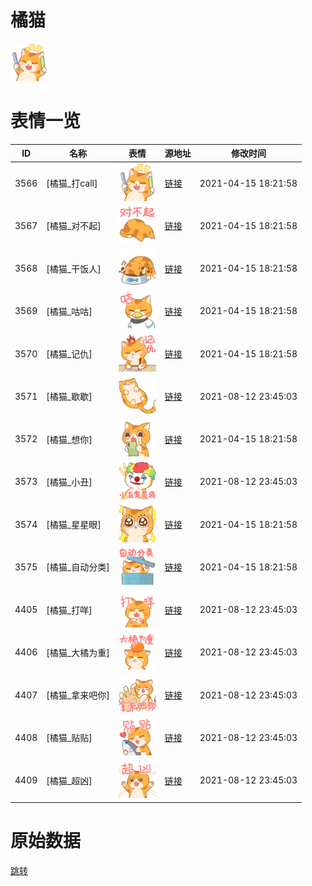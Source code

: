 # 橘猫

<img src="./cover.png" height="60" alt="cover" />

# 表情一览

|ID|名称|表情|源地址|修改时间|
|----|----|----|----|----|
|3566|[橘猫_打call]|<img src="./pic/003566_%5B橘猫_打call%5D.png" height="60" alt="打call"/>|[链接](http://i0.hdslb.com/bfs/emote/8ef8463a9ff13baf3b7231df3c7c1adf670be233.png)|2021-04-15 18:21:58|
|3567|[橘猫_对不起]|<img src="./pic/003567_%5B橘猫_对不起%5D.png" height="60" alt="对不起"/>|[链接](http://i0.hdslb.com/bfs/emote/97dc6d26ffd43124a1bd75be45f06449405dfad6.png)|2021-04-15 18:21:58|
|3568|[橘猫_干饭人]|<img src="./pic/003568_%5B橘猫_干饭人%5D.png" height="60" alt="干饭人"/>|[链接](http://i0.hdslb.com/bfs/emote/300f5815eb991606a0934442af9842556b0417bc.png)|2021-04-15 18:21:58|
|3569|[橘猫_咕咕]|<img src="./pic/003569_%5B橘猫_咕咕%5D.png" height="60" alt="咕咕"/>|[链接](http://i0.hdslb.com/bfs/emote/2579cb7b3c6071bfe8e444b0cf9ec2c9a4c5cd21.png)|2021-04-15 18:21:58|
|3570|[橘猫_记仇]|<img src="./pic/003570_%5B橘猫_记仇%5D.png" height="60" alt="记仇"/>|[链接](http://i0.hdslb.com/bfs/emote/28a72e2b822b5434be741d371033c87ed44e7db3.png)|2021-04-15 18:21:58|
|3571|[橘猫_歇歇]|<img src="./pic/003571_%5B橘猫_歇歇%5D.png" height="60" alt="歇歇"/>|[链接](http://i0.hdslb.com/bfs/emote/db7ada5c672efc5d13b85fb965ffec6a163cf1a8.png)|2021-08-12 23:45:03|
|3572|[橘猫_想你]|<img src="./pic/003572_%5B橘猫_想你%5D.png" height="60" alt="想你"/>|[链接](http://i0.hdslb.com/bfs/emote/e25fc3cfd880b3b09755e2d91df69143754a4f40.png)|2021-04-15 18:21:58|
|3573|[橘猫_小丑]|<img src="./pic/003573_%5B橘猫_小丑%5D.png" height="60" alt="小丑"/>|[链接](http://i0.hdslb.com/bfs/emote/e90187bbe6066590fe44b840b29acb24ad1565d0.png)|2021-08-12 23:45:03|
|3574|[橘猫_星星眼]|<img src="./pic/003574_%5B橘猫_星星眼%5D.png" height="60" alt="星星眼"/>|[链接](http://i0.hdslb.com/bfs/emote/684cf0ef86e70d693a55cfed11b471a97ab663e9.png)|2021-04-15 18:21:58|
|3575|[橘猫_自动分类]|<img src="./pic/003575_%5B橘猫_自动分类%5D.png" height="60" alt="自动分类"/>|[链接](http://i0.hdslb.com/bfs/emote/0aa28280d638693c40b608bb66c5bc9c4b5fbb00.png)|2021-04-15 18:21:58|
|4405|[橘猫_打咩]|<img src="./pic/004405_%5B橘猫_打咩%5D.png" height="60" alt="打咩"/>|[链接](http://i0.hdslb.com/bfs/emote/19932bd28b6585e9d188aae362f897acf1f57388.png)|2021-08-12 23:45:03|
|4406|[橘猫_大橘为重]|<img src="./pic/004406_%5B橘猫_大橘为重%5D.png" height="60" alt="大橘为重"/>|[链接](http://i0.hdslb.com/bfs/emote/79f2da65fac9eda190d1a4590e6b52c9bc7c95ea.png)|2021-08-12 23:45:03|
|4407|[橘猫_拿来吧你]|<img src="./pic/004407_%5B橘猫_拿来吧你%5D.png" height="60" alt="拿来吧你"/>|[链接](http://i0.hdslb.com/bfs/emote/fa42b22421730d620db81d9b882366e23c40a633.png)|2021-08-12 23:45:03|
|4408|[橘猫_贴贴]|<img src="./pic/004408_%5B橘猫_贴贴%5D.png" height="60" alt="贴贴"/>|[链接](http://i0.hdslb.com/bfs/emote/2041e43de222cc7e38927ea4d13cc15103d0ed60.png)|2021-08-12 23:45:03|
|4409|[橘猫_超凶]|<img src="./pic/004409_%5B橘猫_超凶%5D.png" height="60" alt="超凶"/>|[链接](http://i0.hdslb.com/bfs/emote/d60b09636eb8a6000c13ce4c33f6b4d7b873412f.png)|2021-08-12 23:45:03|

# 原始数据

[跳转](./raw.json)

